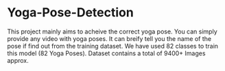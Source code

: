 # Yoga-Pose-Detection
This project mainly aims to acheive the correct yoga pose. You can simply provide any video with yoga poses. It can breify tell you the name of the pose if find out from the training dataset. We have used 82 classes to train this model (82 Yoga Poses). Dataset contains a total of 9400+ Images approx.
